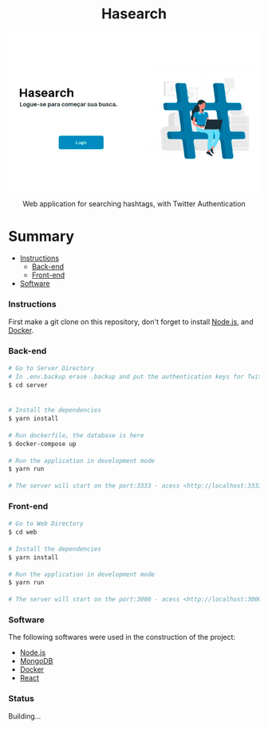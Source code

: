 <h1 align="center">Hasearch</h1>

<img align="center" src="https://github.com/ca-sousa/hash-search/blob/master/.github/hash.png">

<p align="center">Web application for searching hashtags, with Twitter Authentication</p>

# Summary

<!--ts-->

- [Instructions](#instructions)
  - [Back-end](#back)
  - [Front-end](#front)
- [Software](#software)
<!--te-->

### Instructions <a name="instructions"></a>

First make a git clone on this repository, don't forget to install [Node.js](https://nodejs.org/en/), and [Docker](https://docs.docker.com/get-docker/).

### Back-end <a name="back"></a>

```bash
# Go to Server Directory
# In .env.backup erase .backup and put the authentication keys for Twitter
$ cd server


# Install the dependencies
$ yarn install

# Run dockerfile, the database is here
$ docker-compose up

# Run the application in development mode
$ yarn run

# The server will start on the port:3333 - acess <http://localhost:3333>
```

### Front-end <a name="front"></a>

```bash
# Go to Web Directory
$ cd web

# Install the dependencies
$ yarn install

# Run the application in development mode
$ yarn run

# The server will start on the port:3000 - acess <http://localhost:3000>
```

### Software <a name="software"></a>

The following softwares were used in the construction of the project:

- [Node.js](https://nodejs.org/en/)
- [MongoDB](https://www.mongodb.com/)
- [Docker](https://www.docker.com/)
- [React](https://pt-br.reactjs.org/)

### Status

Building...
